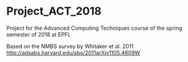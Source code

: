 # Project_ACT_2018
Project for the Advanced Computing Techniques course of the spring semester of 2018 at EPFL


Based on the NMBS survey by Whitaker et al. 2011 http://adsabs.harvard.edu/abs/2011arXiv1105.4609W
